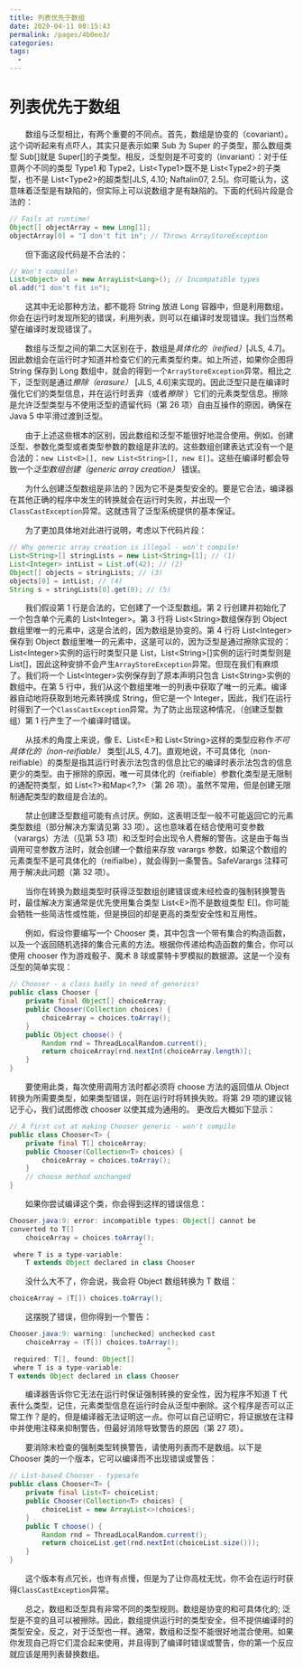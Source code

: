 ```yaml
---
title: 列表优先于数组
date: 2020-04-11 00:15:43
permalink: /pages/4b0ee3/
categories:
tags:
  - 
---
```

# 列表优先于数组

&emsp;&emsp;数组与泛型相比，有两个重要的不同点。首先，数组是协变的（covariant）。这个词听起来有点吓人，其实只是表示如果 Sub 为 Super 的子类型，那么数组类型 Sub\[\]就是 Super\[\]的子类型。相反，泛型则是不可变的（invariant）：对于任意两个不同的类型 Type1 和 Type2，List\<Type1\>既不是 List\<Type2\>的子类型，也不是 List\<Type2\>的超类型[JLS, 4.10; Naftalin07, 2.5]。你可能认为，这意味着泛型是有缺陷的，但实际上可以说数组才是有缺陷的。下面的代码片段是合法的：

```java
// Fails at runtime!
Object[] objectArray = new Long[1];
objectArray[0] = "I don't fit in"; // Throws ArrayStoreException
```

&emsp;&emsp;但下面这段代码是不合法的：

```java
// Won't compile!
List<Object> ol = new ArrayList<Long>(); // Incompatible types
ol.add("I don't fit in");
```

&emsp;&emsp;这其中无论那种方法，都不能将 String 放进 Long 容器中，但是利用数组，你会在运行时发现所犯的错误，利用列表，则可以在编译时发现错误。我们当然希望在编译时发现错误了。

&emsp;&emsp;数组与泛型之间的第二大区别在于，数组是*具体化的（reified）*[JLS, 4.7]。因此数组会在运行时才知道并检查它们的元素类型约束。如上所述，如果你企图将 String 保存到 Long 数组中，就会的得到一个`ArrayStoreException`异常。相比之下，泛型则是通过*擦除（erasure）* [JLS, 4.6]来实现的。因此泛型只是在编译时强化它们的类型信息，并在运行时丢弃（或者*擦除* ）它们的元素类型信息。擦除是允许泛型类型与不使用泛型的遗留代码（第 26 项）自由互操作的原因，确保在 Java 5 中平滑过渡到泛型。

&emsp;&emsp;由于上述这些根本的区别，因此数组和泛型不能很好地混合使用。例如，创建泛型、参数化类型或者类型参数的数组是非法的。这些数组创建表达式没有一个是合法的：`new List<E>[], new List<String>[], new E[]`。这些在编译时都会导致一个*泛型数组创建（generic array creation）* 错误。

&emsp;&emsp;为什么创建泛型数组是非法的？因为它不是类型安全的。要是它合法，编译器在其他正确的程序中发生的转换就会在运行时失败，并出现一个`ClassCastException`异常。这就违背了泛型系统提供的基本保证。

&emsp;&emsp;为了更加具体地对此进行说明，考虑以下代码片段：

```java
// Why generic array creation is illegal - won't compile!
List<String>[] stringLists = new List<String>[1]; // (1)
List<Integer> intList = List.of(42); // (2)
Object[] objects = stringLists; // (3)
objects[0] = intList; // (4)
String s = stringLists[0].get(0); // (5)
```

&emsp;&emsp;我们假设第 1 行是合法的，它创建了一个泛型数组。第 2 行创建并初始化了一个包含单个元素的 List\<Integer\>。第 3 行将 List\<String\>数组保存到 Object 数组里唯一的元素中，这是合法的，因为数组是协变的。第 4 行将 List\<Integer\>保存到 Object 数组里唯一的元素中，这是可以的，因为泛型是通过擦除实现的：List\<Integer\>实例的运行时类型只是 List，List\<String\>\[\]实例的运行时类型则是 List\[\]，因此这种安排不会产生`ArrayStoreException`异常。但现在我们有麻烦了。我们将一个 List\<Integer\>实例保存到了原本声明只包含 List\<String\>实例的数组中。在第 5 行中，我们从这个数组里唯一的列表中获取了唯一的元素。编译器自动地将获取到地元素转换成 String，但它是一个 Integer，因此，我们在运行时得到了一个`ClassCastException`异常。为了防止出现这种情况，（创建泛型数组）第 1 行产生了一个编译时错误。

&emsp;&emsp;从技术的角度上来说，像 E、List\<E\>和 List\<String\>这样的类型应称作*不可具体化的（non-reifiable）* 类型[JLS, 4.7]。直观地说，不可具体化（non-reifiable）的类型是指其运行时表示法包含的信息比它的编译时表示法包含的信息更少的类型。由于擦除的原因，唯一可具体化的（reifiable）参数化类型是无限制的通配符类型，如 List\<?\>和Map\<?,?\>（第 26 项）。虽然不常用，但是创建无限制通配类型的数组是合法的。

&emsp;&emsp;禁止创建泛型数组可能有点讨厌。例如，这表明泛型一般不可能返回它的元素类型数组（部分解决方案请见第 33 项）。这也意味着在结合使用可变参数（varargs）方法（见第 53 项）和泛型时会出现令人费解的警告。这是由于每当调用可变参数方法时，就会创建一个数组来存放 varargs 参数，如果这个数组的元素类型不是可具体化的（reifialbe），就会得到一条警告。SafeVarargs 注释可用于解决此问题（第 32 项）。

&emsp;&emsp;当你在转换为数组类型时获得泛型数组创建错误或未经检查的强制转换警告时，最佳解决方案通常是优先使用集合类型 List\<E\>而不是数组类型 E\[\]。你可能会牺牲一些简洁性或性能，但是换回的却是更高的类型安全性和互用性。

&emsp;&emsp;例如，假设你要编写一个 Chooser 类，其中包含一个带有集合的构造函数，以及一个返回随机选择的集合元素的方法。根据你传递给构造函数的集合，你可以使用 chooser 作为游戏骰子、魔术 8 球或蒙特卡罗模拟的数据源。这是一个没有泛型的简单实现：

```java
// Chooser - a class badly in need of generics!
public class Chooser {
    private final Object[] choiceArray;
    public Chooser(Collection choices) {
        choiceArray = choices.toArray();
    }
    public Object choose() {
        Random rnd = ThreadLocalRandom.current();
        return choiceArray[rnd.nextInt(choiceArray.length)];
    }
}
```

&emsp;&emsp;要使用此类，每次使用调用方法时都必须将 choose 方法的返回值从 Object 转换为所需要类型，如果类型错误，则在运行时将转换失败。将第 29 项的建议铭记于心，我们试图修改 chooser 以使其成为通用的。 更改后大概如下显示：

```java
// A first cut at making Chooser generic - won't compile
public class Chooser<T> {
    private final T[] choiceArray;
    public Chooser(Collection<T> choices) {
        choiceArray = choices.toArray();
    }
    // choose method unchanged
}
```

&emsp;&emsp;如果你尝试编译这个类，你会得到这样的错误信息：

```java
Chooser.java:9: error: incompatible types: Object[] cannot be
converted to T[]
    choiceArray = choices.toArray();
                                ^
 where T is a type-variable:
    T extends Object declared in class Chooser
```

&emsp;&emsp;没什么大不了，你会说，我会将 Object 数组转换为 T 数组：

```java
choiceArray = (T[]) choices.toArray();
```

&emsp;&emsp;这摆脱了错误，但你得到一个警告：

```java
Chooser.java:9: warning: [unchecked] unchecked cast
    choiceArray = (T[]) choices.toArray();
                                       ^
 required: T[], found: Object[]
 where T is a type-variable:
T extends Object declared in class Chooser
```

&emsp;&emsp;编译器告诉你它无法在运行时保证强制转换的安全性，因为程序不知道 T 代表什么类型，记住，元素类型信息在运行时会从泛型中删除。这个程序是否可以正常工作？是的，但是编译器无法证明这一点。你可以自己证明它，将证据放在注释中并使用注释来抑制警告，但最好消除导致警告的原因（第 27 项）。

&emsp;&emsp;要消除未检查的强制类型转换警告，请使用列表而不是数组。以下是 Chooser 类的一个版本，它可以编译而不出现错误或警告：

```java
// List-based Chooser - typesafe
public class Chooser<T> {
    private final List<T> choiceList;
    public Chooser(Collection<T> choices) {
        choiceList = new ArrayList<>(choices);
    }
    public T choose() {
        Random rnd = ThreadLocalRandom.current();
        return choiceList.get(rnd.nextInt(choiceList.size()));
    }
}
```

&emsp;&emsp;这个版本有点冗长，也许有点慢，但是为了让你高枕无忧，你不会在运行时获得`ClassCastException`异常。

&emsp;&emsp;总之，数组和泛型具有非常不同的类型规则。数组是协变的和可具体化的; 泛型是不变的且可以被擦除。因此，数组提供运行时的类型安全，但不提供编译时的类型安全，反之，对于泛型也一样。通常，数组和泛型不能很好地混合使用。如果你发现自己将它们混合起来使用，并且得到了编译时错误或警告，你的第一个反应就应该是用列表替换数组。

